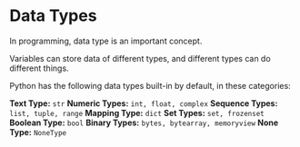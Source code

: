 # Data Types
In programming, data type is an important concept.

Variables can store data of different types, and different types can do different things.

Python has the following data types built-in by default, in these categories:

**Text Type:**	```str```
**Numeric Types:**	```int, float, complex```
**Sequence Types:**	```list, tuple, range```
**Mapping Type:**	```dict```
**Set Types:**	```set, frozenset```
**Boolean Type:**	```bool```
**Binary Types:**	```bytes, bytearray, memoryview```
**None Type:**	```NoneType```
